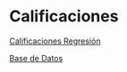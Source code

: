 # Calificaciones

[Calificaciones Regresión]((https://github.com/raulquinterog/Calificaciones/blob/d6a188a68ac36c942137c191c77d8cc88567cba7/A1_5_Calificaciones.ipynb))

[Base de Datos](https://github.com/raulquinterog/Calificaciones/blob/d6a188a68ac36c942137c191c77d8cc88567cba7/A1.5%20Calificaciones.csv)
